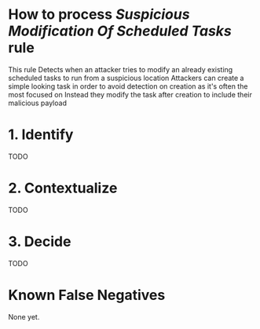# How to process *Suspicious Modification Of Scheduled Tasks* rule
This rule Detects when an attacker tries to modify an already existing scheduled tasks to run from a suspicious location
Attackers can create a simple looking task in order to avoid detection on creation as it's often the most focused on
Instead they modify the task after creation to include their malicious payload

# 1. Identify
TODO

# 2. Contextualize
TODO

# 3. Decide
TODO

# Known False Negatives
None yet.
